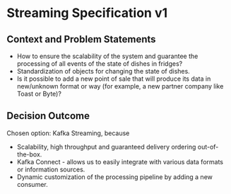 # Streaming Specification v1

## Context and Problem Statements

* How to ensure the scalability of the system and guarantee the processing of all events of the state of dishes in fridges?
* Standardization of objects for changing the state of dishes.
* Is it possible to add a new point of sale that will produce its data in new/unknown format or way (for example, a new partner company like Toast or Byte)?

## Decision Outcome

Chosen option: Kafka Streaming, because

* Scalability, high throughput and guaranteed delivery ordering out-of-the-box.
* Kafka Connect - allows us to easily integrate with various data formats or information sources.
* Dynamic customization of the processing pipeline by adding a new consumer.